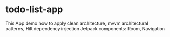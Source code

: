 # todo-list-app
This App demo how to apply clean architecture, mvvm architectural patterns, Hilt dependency injection
Jetpack components: Room, Navigation